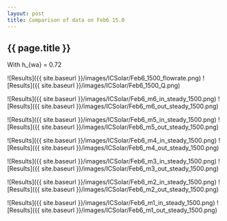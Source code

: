 ```yaml
---
layout: post
title: Comparison of data on Feb6 15.0
---
```

{{ page.title }}
-----------------
With h_{wa} = 0.72

![Results]({{ site.baseurl }}/images/ICSolar/Feb6_1500_flowrate.png) ![Results]({{ site.baseurl }}/images/ICSolar/Feb6_1500_Q.png)

![Results]({{ site.baseurl }}/images/ICSolar/Feb6_m6_in_steady_1500.png) ![Results]({{ site.baseurl }}/images/ICSolar/Feb6_m6_out_steady_1500.png)

![Results]({{ site.baseurl }}/images/ICSolar/Feb6_m5_in_steady_1500.png) ![Results]({{ site.baseurl }}/images/ICSolar/Feb6_m5_out_steady_1500.png)

![Results]({{ site.baseurl }}/images/ICSolar/Feb6_m4_in_steady_1500.png) ![Results]({{ site.baseurl }}/images/ICSolar/Feb6_m4_out_steady_1500.png)

![Results]({{ site.baseurl }}/images/ICSolar/Feb6_m3_in_steady_1500.png) ![Results]({{ site.baseurl }}/images/ICSolar/Feb6_m3_out_steady_1500.png)

![Results]({{ site.baseurl }}/images/ICSolar/Feb6_m2_in_steady_1500.png) ![Results]({{ site.baseurl }}/images/ICSolar/Feb6_m2_out_steady_1500.png)

![Results]({{ site.baseurl }}/images/ICSolar/Feb6_m1_in_steady_1500.png) ![Results]({{ site.baseurl }}/images/ICSolar/Feb6_m1_out_steady_1500.png)

